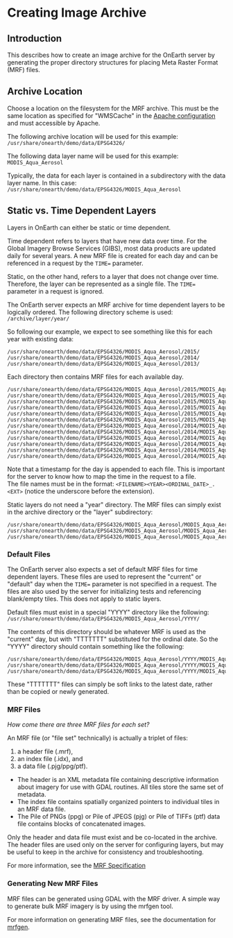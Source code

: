 # Creating Image Archive

## Introduction

This describes how to create an image archive for the OnEarth server by generating the proper directory structures for placing Meta Raster Format (MRF) files.

## Archive Location

Choose a location on the filesystem for the MRF archive.  This must be the same location as specified for "WMSCache" in the [Apache configuration](config_apache.md) and must accessible by Apache.  

The following archive location will be used for this example: `/usr/share/onearth/demo/data/EPSG4326/`

The following data layer name will be used for this example: `MODIS_Aqua_Aerosol`

Typically, the data for each layer is contained in a subdirectory with the data layer name. In this case: `/usr/share/onearth/demo/data/EPSG4326/MODIS_Aqua_Aerosol`

## Static vs. Time Dependent Layers

Layers in OnEarth can either be static or time dependent.  

Time dependent refers to layers that have new data over time.  For the Global Imagery Browse Services (GIBS), most data products are updated daily for several years.  A new MRF file is created for each day and can be referenced in a request by the `TIME=` parameter.

Static, on the other hand, refers to a layer that does not change over time.  Therefore, the layer can be represented as a single file.  The `TIME=` parameter in a request is ignored.

The OnEarth server expects an MRF archive for time dependent layers to be logically ordered.  The following directory scheme is used: `/archive/layer/year/`

So following our example, we expect to see something like this for each year with existing data:

```
/usr/share/onearth/demo/data/EPSG4326/MODIS_Aqua_Aerosol/2015/
/usr/share/onearth/demo/data/EPSG4326/MODIS_Aqua_Aerosol/2014/
/usr/share/onearth/demo/data/EPSG4326/MODIS_Aqua_Aerosol/2013/
```

Each directory then contains MRF files for each available day.
```
/usr/share/onearth/demo/data/EPSG4326/MODIS_Aqua_Aerosol/2015/MODIS_Aqua_Aerosol2015002_.idx
/usr/share/onearth/demo/data/EPSG4326/MODIS_Aqua_Aerosol/2015/MODIS_Aqua_Aerosol2015002_.mrf
/usr/share/onearth/demo/data/EPSG4326/MODIS_Aqua_Aerosol/2015/MODIS_Aqua_Aerosol2015002_.ppg
/usr/share/onearth/demo/data/EPSG4326/MODIS_Aqua_Aerosol/2015/MODIS_Aqua_Aerosol2015001_.idx
/usr/share/onearth/demo/data/EPSG4326/MODIS_Aqua_Aerosol/2015/MODIS_Aqua_Aerosol2015001_.mrf
/usr/share/onearth/demo/data/EPSG4326/MODIS_Aqua_Aerosol/2015/MODIS_Aqua_Aerosol2015001_.ppg
/usr/share/onearth/demo/data/EPSG4326/MODIS_Aqua_Aerosol/2014/MODIS_Aqua_Aerosol2014365_.idx
/usr/share/onearth/demo/data/EPSG4326/MODIS_Aqua_Aerosol/2014/MODIS_Aqua_Aerosol2014365_.mrf
/usr/share/onearth/demo/data/EPSG4326/MODIS_Aqua_Aerosol/2014/MODIS_Aqua_Aerosol2014365_.ppg
/usr/share/onearth/demo/data/EPSG4326/MODIS_Aqua_Aerosol/2014/MODIS_Aqua_Aerosol2014364_.idx
/usr/share/onearth/demo/data/EPSG4326/MODIS_Aqua_Aerosol/2014/MODIS_Aqua_Aerosol2014364_.mrf
/usr/share/onearth/demo/data/EPSG4326/MODIS_Aqua_Aerosol/2014/MODIS_Aqua_Aerosol2014364_.ppg

```

Note that a timestamp for the day is appended to each file.  This is important for the server to know how to map the time in the request to a file.  
The file names must be in the format: `<FILENAME><YEAR><ORDINAL_DATE>_.<EXT>` (notice the underscore before the extension).


Static layers do not need a "year" directory. The MRF files can simply exist in the archive directory or the "layer" subdirectory: 

```
/usr/share/onearth/demo/data/EPSG4326/MODIS_Aqua_Aerosol/MODIS_Aqua_Aerosol.mrf
/usr/share/onearth/demo/data/EPSG4326/MODIS_Aqua_Aerosol/MODIS_Aqua_Aerosol.idx
/usr/share/onearth/demo/data/EPSG4326/MODIS_Aqua_Aerosol/MODIS_Aqua_Aerosol.ppg
```

### Default Files

The OnEarth server also expects a set of default MRF files for time dependent layers.  These files are used to represent the "current" or "default" day when the `TIME=` parameter is not specified in a request.  The files are also used by the server for initializing tests and referencing blank/empty tiles. This does not apply to static layers.

Default files must exist in a special "YYYY" directory like the following: `/usr/share/onearth/demo/data/EPSG4326/MODIS_Aqua_Aerosol/YYYY/`

The contents of this directory should be whatever MRF is used as the "current" day, but with "TTTTTTT" substituted for the ordinal date.  So the "YYYY" directory should contain something like the following:
```
/usr/share/onearth/demo/data/EPSG4326/MODIS_Aqua_Aerosol/YYYY/MODIS_Aqua_AerosolTTTTTTT_.idx
/usr/share/onearth/demo/data/EPSG4326/MODIS_Aqua_Aerosol/YYYY/MODIS_Aqua_AerosolTTTTTTT_.mrf
/usr/share/onearth/demo/data/EPSG4326/MODIS_Aqua_Aerosol/YYYY/MODIS_Aqua_AerosolTTTTTTT_.ppg
```

These "TTTTTTT" files can simply be soft links to the latest date, rather than be copied or newly generated.


### MRF Files

*How come there are three MRF files for each set?*

An MRF file (or "file set" technically) is actually a triplet of files:
1) a header file (.mrf),
2) an index file (.idx), and
3) a data file (.pjg/ppg/ptf).

* The header is an XML metadata file containing descriptive information about imagery for use with GDAL routines. All tiles store the same set of metadata.
* The index file contains spatially organized pointers to individual tiles in an MRF data file.
* The Pile of PNGs (ppg) or Pile of JPEGS (pjg) or Pile of TIFFs (ptf) data file contains blocks of concatenated images.

Only the header and data file must exist and be co-located in the archive.  The header files are used only on the server for configuring layers, but may be useful to keep in the archive for consistency and troubleshooting.

For more information, see the [MRF Specification](https://github.com/nasa-gibs/mrf/blob/master/spec/mrf_spec.md)


### Generating New MRF Files

MRF files can be generated using GDAL with the MRF driver. A simple way to generate bulk MRF imagery is by using the mrfgen tool.

For more information on generating MRF files, see the documentation for [mrfgen](../src/mrfgen/README.md).
